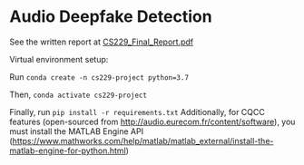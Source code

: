 # Audio Deepfake Detection

See the written report at [CS229_Final_Report.pdf](CS229_Final_Report.pdf)

Virtual environment setup:

Run `conda create -n cs229-project python=3.7`

Then, `conda activate cs229-project`

Finally, run `pip install -r requirements.txt`
Additionally, for CQCC features (open-sourced from http://audio.eurecom.fr/content/software), you must install the MATLAB Engine API (https://www.mathworks.com/help/matlab/matlab_external/install-the-matlab-engine-for-python.html)

